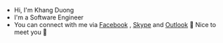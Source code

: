 - Hi, I'm Khang Duong
- I'm a Software Engineer
- You can connect with me via <a href="https://www.facebook.com/khangduong.me/">Facebook</a> , <a href="https://join.skype.com/invite/whBqdmqkRiSt">Skype</a> and <a href="mailto:duongtrongkhang042001@outlook.com">Outlook</a>
🤝 Nice to meet you 🤝

<!---
khangduong1904/khangduong1904 is a ✨ special ✨ repository because its `README.md` (this file) appears on your GitHub profile.
You can click the Preview link to take a look at your changes.
--->
